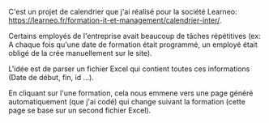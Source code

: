C'est un projet de calendrier que j'ai réalisé pour la société Learneo: https://learneo.fr/formation-it-et-management/calendrier-inter/.

Certains employés de l'entreprise avait beaucoup de tâches répétitives (ex: A chaque fois qu'une date de formation était programmé, un employé était obligé de la crée manuellement sur le site).

L'idée est de parser un fichier Excel qui contient toutes ces informations (Date de début, fin, id ...).

En cliquant sur l'une formation, cela nous emmene vers une page généré automatiquement (que j'ai codé) qui change suivant la formation (cette page se base sur un second fichier Excel).

